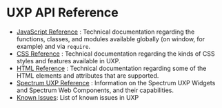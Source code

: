 # UXP API Reference

* [JavaScript Reference](reference-js/index.md) : Technical documentation regarding the functions, classes, and modules available globally (on window, for example) and via `require`.
* [CSS Reference](reference-css/index.md) : Technical documentation regarding the kinds of CSS styles and features available in UXP.
* [HTML Reference](reference-html/index.md) : Technical documentation regarding some of the HTML elements and attributes that are supported.
* [Spectrum UXP Reference](reference-spectrum/index.md) : Information on the Spectrum UXP Widgets and Spectrum Web Components, and their capabilities.
* [Known Issues](known-issues.md): List of known issues in UXP

